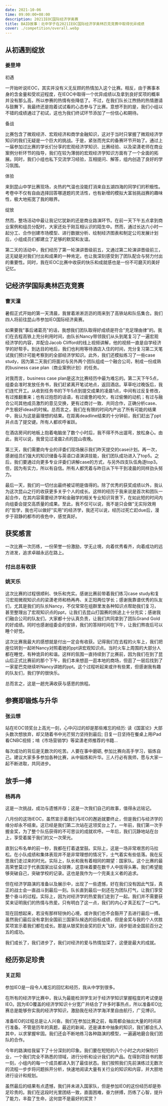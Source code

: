 ```yaml
---
date: 2021-10-06
time: 09:00:00+08:00
description: 2021IEOC国际经济学奥赛
title: BAID故事｜北中学子在2021IEOC国际经济学奥林匹克竞赛中取得优异成绩
cover: ./competition/overall.webp
---
```


## 从初遇到绽放

### 姜昱坤

初遇

一开始听说IEOC，其实并没有义无反顾的热情加入这个比赛。相反，由于赛事本身的含金量和受欢迎程度，在IEOC中取得一个优异成绩以及拿到良好奖项的概率并没有那么高，所以参赛的热情有些降低了。不过，在我们队长江煦扬的热情邀请与鼓舞下，我最终还是抱着试试看的心态参与了比赛。意想不到的是，我们小组以不错的成绩通过了初试，这也为我们终试环节添加了一份信心和期待。

备战

比赛包含了微观经济、宏观经济和商学金融知识，这对于当时只掌握了微观经济学知识的我们无疑是一个巨大的挑战。于是，紧张而充实的备赛环节开始了。通过上一届参加过比赛的学长们分享的宏观经济学知识、比赛经验、以及梁潇老师在商业案例分析环节的指导，我们在较为薄弱的宏观经济学知识方面有了一个全面的拓展。同时，我们小组也私下交流学习经验，互相提问、解答，组内创造了良好的学习氛围。

体验

来到昆山中学比赛现场，炎热的气温也没能打消来自五湖四海的同学们的积极性。考卷中不仅有自由选择回答哪道题的灵活性，也有新增的模拟大富翁挑战赛的趣味性，极大地拓宽了我的眼界。

绽放

然而，整场活动中最让我记忆犹新的还是商业路演环节。在前一天下午五点拿到商业案例和组员分配时，大家还处于刚互相认识的陌生中。然而，通过长达六小时一起分工、合作创建市场模型、进行数据分析、绘制经济图表和制定公司发展计划后，小组成员们都建立了足够的默契和友谊。

第二天的活动中，我们经历了第一轮演讲晋级前五，又通过第二轮演讲晋级前三，这无疑是对我们付出和成果的一种肯定。也让我深刻感受到了团队配合与努力付出的重要性。同时，我在IEOC比赛中收获的快乐和成就感也是一份不可磨灭的美好记忆。

## 记经济学国际奥林匹克竞赛

### 曹天潼

暑假正式开始的第一天清晨，我冒着淅淅沥沥的雨来到了高铁站和队伍集合。我们四人将前往昆山市参加IEO国际经济奥赛。

如果要我"事后诸葛亮"的话，我想我们团队取得好成绩是符合"充足理由律"的。我们在去程高铁上充分利用时间，由队长Nancy带领我们从头到尾复习了一遍宏观经济学的内容，并配合Jacob Clifford的线上视频讲解，他的视频一直是自学经济学的好帮手。到达目的地后，我们也利用等待酒店入住的时间，充分复习第二天笔试我们预计可能考察到的全部经济学知识。此外，我们还模拟练习了一些case study，因为第二天我们将面对与另外两个团队组成一个融合公司，制成一份成熟的business case plan（商业案例计划）的任务。

对我而言，business case plan是这次比赛经历中最为难忘的。第二天下午5点，组委会准时发放任务书，我们赶紧离开笔试地点，返回酒店。草草吃过晚饭后，我们连忙开工。从收到任务书的下午5点到提交成果的凌晨1点，中间有过反复修改，有过推翻重来；也有过抱怨的话语，有过疲惫的哈欠，有过偷懒的动机；有过与融合公司其他成员激烈的意见交换，更有过商讨一致、共同合作，正确分析case、产生极好ideas的时候。总而言之，我们在有限的时间内产出了所有可能的结果中，我认为这是最理想的结果。在距离deadline结束的十分钟前，我们赶出了ppt并点击了提交键。所有人都欢呼雀跃。

在酒店房间的地板上抱着电脑坐了数个小时后，我不得不外出遛弯，放松身心。由此，我可以说，我曾见过凌晨2点的昆山夜晚。

第三天，我们需要向专业的评委们现场展示我们昨天提交的case计划。再一次，感谢组员们强大的知识储备与英语口语演讲技能，我们团队成功进入了top5。之后，我们要通过向更多专业评委们讲解case的方式，与另外四支队伍角逐top3。但，因为有实力，所以有自信。所有人都凭着与昨日从下午干到凌晨的同样劲头努力。

最后一天，我们的一切付出最终被证明是值得的。除了优秀的获奖成绩以外，我认为这次昆山之行的收获更多关乎个人的成长。这样的经历于我来说是首次和团队一起合作，在其内容需要经济学和金融学的相关专业知识背景下，在如此短的时间内向组委会提交高质量的成果。至此，我不仅可以说，我不是只会做"无实际效用的"哲学，我也可以做好"实用"的经济学，我还可以说，经历过死亡赶due后，漫步于寂静的都市的夜色中，感觉真好。

## 获奖感言

一次比赛一次历练，一份荣誉一份激励，学无止境，向着优秀看齐，向着成功的远方进发，追求卓越永远在路上。

### 付出总有收获

### 姚天乐

这次比赛的过程很顺利、快乐和充实。感谢比赛前带着我们练习case study和复习宏观微观知识点的梁潇老师和杨再冉、关正阳两位学长；感谢我靠谱优秀的队友们，尤其是我们的队长Nancy，不仅常常在组群里发各种知识点帮助我们复习，甚至整理出了宏观知识点的ppt，让我们去昆山打国赛的旅途上十分充实；感谢我们融合公司的队友们，大家都十分认真负责，让我们共同拿到了团队Grand Gold的好成绩。同时也感谢组委会的安排，我们的答辩时间在下午，让我们熬夜后可以睡个好觉。

这次比赛我最大的感想就是付出一定会有收获。记得我们在去程的火车上，我们把座位转到一起听Nancy对照着她的ppt讲宏观知识点。当时火车上周围的大部分人都在睡觉，有种诡异的和谐。这样的氛围一直持续到了比赛前，因为我们在到了昆山后正式比赛前的那个下午，我们本来想逛一逛本地的商场，但逛了一层后找到了一家星巴克继续听Nancy讲她的ppt。这个过程听起来或许有些累，但感谢我有趣的队友们，我们学的很快乐。

总而言之，这是一趟充满收获与感恩的旅程。

## 参赛即锻炼与升华

### 张云想

站在IEOC领奖台上高光一刻，心中闪过的却是那些难忘的经历: 读《国富论》大部头数次想放弃，却又随着书中光芒努力坚持到最后; 日复一日坚持在餐桌上用iPad看CNBC视频；啃《市场营销学》等梁潇老师推荐的书籍…

每次成功的背后是无数次的吃苦。人要在事中磨砺, 参加比赛向高手学习，锻炼自己。建议大家多多参加各种比赛，从中锻炼和升华。三人行必有我师，愿与大家一起不断进取，共同进步。

## 放手一搏

### 杨再冉

这是一次挑战，成功与遗憾并存；这是一次我们自己的故事，值得永远铭记。

八月份的这场IEOC，虽然宣示着我们与IEO的邂逅就要终止，但是我们与经济学的缘分却永不结束。这已经是我们第二次站在这领奖台上了。一年前，我们第一次手握金奖，为了整个队伍获得的不可思议的成就欢呼。一年后，我们沉静地站在台上，享受着属于我们的又一次荣光。

直到公布名单的前一秒，我都在打着退堂鼓。实际上，这是一场非常艰苦的马拉松。在小队成绩和集体表现并不是非常理想的情况下，士气着实有些低落。我在反思我们走过来的时光。实际上，队长和我有着相同的期望：国家队。这个比赛的最高荣誉莫过于代表国家出征全球赛，这意味着要在数千人中拔得头筹。我们希望能够突破自己，突破学校的记录。这也是我作为一个完美主义者的追求。

但在经济学路演的准备以及展示中，出现了一些遗憾，好在我们没有因此气馁，真正的战士会一直战斗到最后一刻。队长直到最后一刻还在为团队打气，让我们享受整个奋斗的过程。实际上，因为对经济学的热爱我们走到了一起。我们并不需要获奖来证明我们的热情与热爱。只有明白了这一点，我们的内心才真正松了一口气。

现在回想起来，若没有那样轻快的心境，或许我们也不会豁开了去进行最后一搏。虽然我们最后没有拿到全国前三国家队候选的目标成绩，但是金奖与我的个人优胜奖项宣示着我们都在成长。那是从银奖到金奖的巨大飞跃，阔步挺进全国前百分之五的成功。

我们成长了，我们进步了，我们对经济的爱与热情加深了，这便是最大的成就。

## 经历弥足珍贵

### 关正阳

参加IEO是一段令人难忘的回忆和经历，我从中学到很多。

在所有的经济学比赛中，我认为最能检测学生对于经济学知识掌握程度的考试便是IEO。因为IEO覆盖的经济学知识十分宽广并结合了许多时事热点，所以准备IEO比赛总是能够夯实我的经济学知识，激励我在经济学海洋里自由航行，广见博识。

准备IEO的过程总是让人兴奋。我们在参加比赛之前，每周都会抽出大量的时间进行准备。不管是历年的真题，最近的新闻，还是课本中抽象的知识，我们都会扎入其中，以求掌握牢固。我们还会不断地练习各种路演的模型，一遍遍地磨合我们团队的合作。

今年的路演给我留下了十分深刻的印象。我们要在短短的八个小时之内对保险行业，一个我们完全不熟悉的领域，进行分析和设计我们的产品。在得到项目书的那一刻，小组内的每一个成员都进入到了最佳状态。我们按照我们先前演练过无数次的流程一步步将问题拆开分析，快速地阅读大量有关行业的知识和内容，并大胆地进行设计和规划。

虽然最后的结果有点遗憾，我们并未进入国家队，但是参加IEO的这份经历却是弥足珍贵的。我们在这段时光里团结一致，直面困难，奋力拼搏，历练了心智，提升了能力，丰盈了生命，这何尝不是最好的奖赏？
